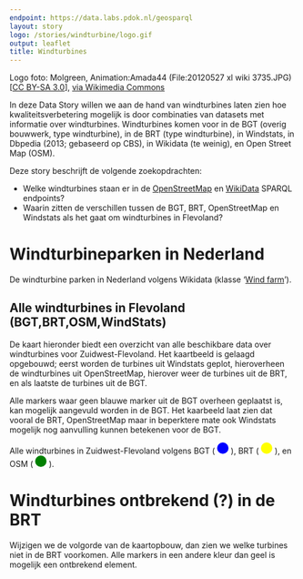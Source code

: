```yaml
---
endpoint: https://data.labs.pdok.nl/geosparql
layout: story
logo: /stories/windturbine/logo.gif
output: leaflet
title: Windturbines
---
```


Logo foto: Molgreen, Animation:Amada44 (File:20120527 xl wiki
3735.JPG) [<a href="https://creativecommons.org/licenses/by-sa/3.0">CC
BY-SA 3.0</a>], <a
href="https://commons.wikimedia.org/wiki/File%3AWind_turbine.gif">via
Wikimedia Commons</a>

In deze Data Story willen we aan de hand van windturbines laten zien
hoe kwaliteitsverbetering mogelijk is door combinaties van datasets
met informatie over windturbines.  Windturbines komen voor in de BGT
(overig bouwwerk, type windturbine), in de BRT (type windturbine), in
Windstats, in Dbpedia (2013; gebaseerd op CBS), in Wikidata (te
weinig), en Open Street Map (OSM).

Deze story beschrijft de volgende zoekopdrachten:
  - Welke windturbines staan er in de
    [OpenStreetMap](http://sophox.org/sophox/) en
    [WikiData](https://query.wikidata.org/) SPARQL endpoints?
  - Waarin zitten de verschillen tussen de BGT, BRT, OpenStreetMap en
    Windstats als het gaat om windturbines in Flevoland?

# Windturbineparken in Nederland

De windturbine parken in Nederland volgens Wikidata (klasse ‘<a
href="http://www.wikidata.org/entity/Q194356">Wind farm</a>’).

<div data-query
     data-query-endpoint="https://query.wikidata.org/sparql"
     data-query-sparql="10-farm.rq">
</div>

## Alle windturbines in Flevoland (BGT,BRT,OSM,WindStats)

De kaart hieronder biedt een overzicht van alle beschikbare data over
windturbines voor Zuidwest-Flevoland.  Het kaartbeeld is gelaagd
opgebouwd; eerst worden de turbines uit Windstats geplot, hieroverheen
de windturbines uit OpenStreetMap, hierover weer de turbines uit de
BRT, en als laatste de turbines uit de BGT.

Alle markers waar geen blauwe marker uit de BGT overheen geplaatst is,
kan mogelijk aangevuld worden in de BGT.  Het kaarbeeld laat zien dat
vooral de BRT, OpenStreetMap maar in beperktere mate ook Windstats
mogelijk nog aanvulling kunnen betekenen voor de BGT.

Alle windturbines in Zuidwest-Flevoland volgens BGT
( <svg height="20" viewBox="0 0 20 20" xmlns="http://www.w3.org/2000/svg"> <circle cx="10" cy="10" fill="blue" r="10"></svg> ),
BRT
( <svg height="20" viewBox="0 0 20 20" xmlns="http://www.w3.org/2000/svg"> <circle cx="10" cy="10" fill="yellow" r="10"></svg> ),
en OSM
( <svg height="20" viewBox="0 0 20 20" xmlns="http://www.w3.org/2000/svg"> <circle cx="10" cy="10" fill="green" r="10"></svg> ).

<div data-query
     data-query-sparql="20-windturbine.rq">
</div>

# Windturbines ontbrekend (?) in de BRT

Wijzigen we de volgorde van de kaartopbouw, dan zien we welke turbines
niet in de BRT voorkomen.  Alle markers in een andere kleur dan geel
is mogelijk een ontbrekend element.

<div data-query 
     data-query-sparql="30-turbines-niet-in-brt.rq">
</div>
